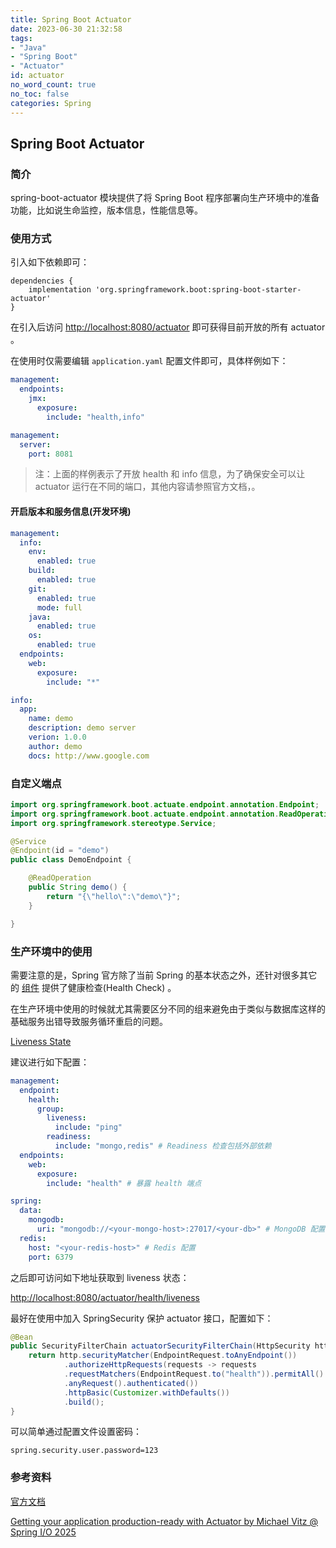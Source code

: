 ```yaml
---
title: Spring Boot Actuator
date: 2023-06-30 21:32:58
tags:
- "Java"
- "Spring Boot"
- "Actuator"
id: actuator 
no_word_count: true
no_toc: false
categories: Spring
---
```


## Spring Boot Actuator

### 简介

spring-boot-actuator 模块提供了将 Spring Boot 程序部署向生产环境中的准备功能，比如说生命监控，版本信息，性能信息等。

### 使用方式

引入如下依赖即可：

```grovvy
dependencies {
    implementation 'org.springframework.boot:spring-boot-starter-actuator'
}
```

在引入后访问 [http://localhost:8080/actuator](http://localhost:8080/actuator) 即可获得目前开放的所有 actuator 。

在使用时仅需要编辑 `application.yaml` 配置文件即可，具体样例如下： 

```yaml
management:
  endpoints:
    jmx:
      exposure:
        include: "health,info"

management:
  server:
    port: 8081
```

> 注：上面的样例表示了开放 health 和 info 信息，为了确保安全可以让 actuator 运行在不同的端口，其他内容请参照官方文档，。

#### 开启版本和服务信息(开发环境)

```yaml
management:
  info:
    env:
      enabled: true
    build:
      enabled: true
    git:
      enabled: true
      mode: full
    java:
      enabled: true
    os:
      enabled: true
  endpoints:
    web:
      exposure:
        include: "*"

info:
  app:
    name: demo
    description: demo server
    verion: 1.0.0
    author: demo
    docs: http://www.google.com
```

### 自定义端点

```java
import org.springframework.boot.actuate.endpoint.annotation.Endpoint;
import org.springframework.boot.actuate.endpoint.annotation.ReadOperation;
import org.springframework.stereotype.Service;

@Service
@Endpoint(id = "demo")
public class DemoEndpoint {

    @ReadOperation
    public String demo() {
        return "{\"hello\":\"demo\"}";
    }

}
```

### 生产环境中的使用

需要注意的是，Spring 官方除了当前 Spring 的基本状态之外，还针对很多其它的 [组件](https://docs.spring.io/spring-boot/reference/actuator/endpoints.html#actuator.endpoints.health.auto-configured-health-indicators) 提供了健康检查(Health Check) 。

在生产环境中使用的时候就尤其需要区分不同的组来避免由于类似与数据库这样的基础服务出错导致服务循环重启的问题。

[Liveness State](https://docs.spring.io/spring-boot/reference/features/spring-application.html#features.spring-application.application-availability.liveness)

建议进行如下配置：

```yaml
management:
  endpoint:
    health:
      group:
        liveness:
          include: "ping"
        readiness:
          include: "mongo,redis" # Readiness 检查包括外部依赖
  endpoints:
    web:
      exposure:
        include: "health" # 暴露 health 端点

spring:
  data:
    mongodb:
      uri: "mongodb://<your-mongo-host>:27017/<your-db>" # MongoDB 配置
  redis:
    host: "<your-redis-host>" # Redis 配置
    port: 6379
```

之后即可访问如下地址获取到 liveness 状态：

[http://localhost:8080/actuator/health/liveness](http://localhost:8080/actuator/health/liveness)

最好在使用中加入 SpringSecurity 保护 actuator 接口，配置如下：

```java
@Bean
public SecurityFilterChain actuatorSecurityFilterChain(HttpSecurity http) throws Exception {
    return http.securityMatcher(EndpointRequest.toAnyEndpoint())
            .authorizeHttpRequests(requests -> requests
            .requestMatchers(EndpointRequest.to("health")).permitAll()
            .anyRequest().authenticated())
            .httpBasic(Customizer.withDefaults())
            .build();
}
```

可以简单通过配置文件设置密码：

```text
spring.security.user.password=123
```


### 参考资料

[官方文档](https://docs.spring.io/spring-boot/docs/current/reference/html/actuator.html)

[Getting your application production-ready with Actuator by Michael Vitz @ Spring I/O 2025](https://www.youtube.com/watch?v=mqhxDDee4Vg)
